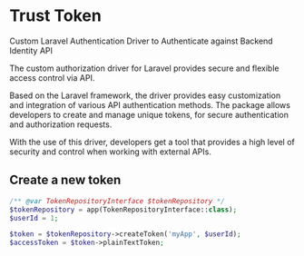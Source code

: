 # Trust Token
Custom Laravel Authentication Driver to Authenticate against Backend Identity API

The custom authorization driver for Laravel provides secure and flexible access control via API. 

Based on the Laravel framework, the driver provides easy customization and integration of various API authentication methods. The package allows developers to create and manage unique tokens, for secure authentication and authorization requests.

With the use of this driver, developers get a tool that provides a high level of security and control when working with external APIs. 

## Create a new token

```php
/** @var TokenRepositoryInterface $tokenRepository */
$tokenRepository = app(TokenRepositoryInterface::class);
$userId = 1;

$token = $tokenRepository->createToken('myApp', $userId);
$accessToken = $token->plainTextToken;
```
